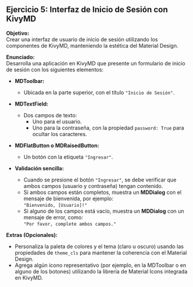 ## Ejercicio 5: Interfaz de Inicio de Sesión con KivyMD

**Objetivo:**  
Crear una interfaz de usuario de inicio de sesión utilizando los componentes de KivyMD, manteniendo la estética del Material Design.

**Enunciado:**  
Desarrolla una aplicación en KivyMD que presente un formulario de inicio de sesión con los siguientes elementos:

- **MDToolbar:**  
  - Ubicada en la parte superior, con el título `"Inicio de Sesión"`.

- **MDTextField:**  
  - Dos campos de texto:
    - Uno para el usuario.
    - Uno para la contraseña, con la propiedad `password: True` para ocultar los caracteres.

- **MDFlatButton o MDRaisedButton:**  
  - Un botón con la etiqueta `"Ingresar"`.

- **Validación sencilla:**  
  - Cuando se presione el botón `"Ingresar"`, se debe verificar que ambos campos (usuario y contraseña) tengan contenido.
  - Si ambos campos están completos, muestra un **MDDialog** con el mensaje de bienvenida, por ejemplo:  
    `"Bienvenido, [Usuario]!"`
  - Si alguno de los campos está vacío, muestra un **MDDialog** con un mensaje de error, como:  
    `"Por favor, complete ambos campos."`

**Extras (Opcionales):**  
- Personaliza la paleta de colores y el tema (claro u oscuro) usando las propiedades de `theme_cls` para mantener la coherencia con el Material Design.
- Agrega algún icono representativo (por ejemplo, en la MDToolbar o en alguno de los botones) utilizando la librería de Material Icons integrada en KivyMD.
